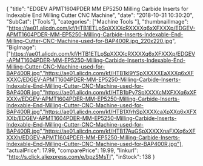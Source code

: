 {
	"title": "EDGEV APMT1604PDER MM EP5250 Milling Carbide Inserts for Indexable End Milling Cutter CNC Machine",
	"date": "2018-10-31 10:30:20",
	"SubCat": ["Tools"],
	"categories": ["Machine Tools "],
	"thumbnailImage": "https://ae01.alicdn.com/kf/HTB1ETLpSpXXXXcRXXXXq6xXFXXXp/EDGEV-APMT1604PDER-MM-EP5250-Milling-Carbide-Inserts-Indexable-End-Milling-Cutter-CNC-Machine-used-for-BAP400R.jpg_220x220.jpg",
	"BigImage": ["https://ae01.alicdn.com/kf/HTB1ETLpSpXXXXcRXXXXq6xXFXXXp/EDGEV-APMT1604PDER-MM-EP5250-Milling-Carbide-Inserts-Indexable-End-Milling-Cutter-CNC-Machine-used-for-BAP400R.jpg","https://ae01.alicdn.com/kf/HTB1kl9YSpXXXXXEaXXXq6xXFXXXC/EDGEV-APMT1604PDER-MM-EP5250-Milling-Carbide-Inserts-Indexable-End-Milling-Cutter-CNC-Machine-used-for-BAP400R.jpg","https://ae01.alicdn.com/kf/HTB1bPy7SpXXXXcMXFXXq6xXFXXXv/EDGEV-APMT1604PDER-MM-EP5250-Milling-Carbide-Inserts-Indexable-End-Milling-Cutter-CNC-Machine-used-for-BAP400R.jpg","https://ae01.alicdn.com/kf/HTB1XfrhSpXXXXcaXpXXq6xXFXXXb/EDGEV-APMT1604PDER-MM-EP5250-Milling-Carbide-Inserts-Indexable-End-Milling-Cutter-CNC-Machine-used-for-BAP400R.jpg","https://ae01.alicdn.com/kf/HTB17AuGSpXXXXXnaFXXq6xXFXXXh/EDGEV-APMT1604PDER-MM-EP5250-Milling-Carbide-Inserts-Indexable-End-Milling-Cutter-CNC-Machine-used-for-BAP400R.jpg"],
	"actualPrice": 17.99,
	"comparePrice": 19.99,
	"linkurl": "http://s.click.aliexpress.com/e/bpzSMsTI",
	"inStock": 138
}
